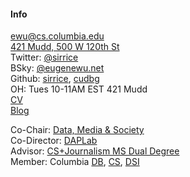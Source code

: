 #### Info

[ewu@cs.columbia.edu](mailto:ewu@cs.columbia.edu)   
[421 Mudd, 500 W 120th St](./files/images/map.png)    
Twitter: [@sirrice](https://twitter.com/sirrice)     
BSky: [@eugenewu.net](https://bsky.app/profile/eugenewu.net)    
Github: [sirrice](http://github.com/sirrice), [cudbg](http://github.com/cudbg)   
OH: Tues 10-11AM EST 421 Mudd    
[CV](./files/statement/cv.pdf)    
[Blog](./blog.html)


Co-Chair: [Data, Media & Society](http://datascienceinstitute.github.io)    
Co-Director: [DAPLab](https://columbia-dap-lab.github.io)   
Advisor:  [CS+Journalism MS Dual Degree](http://www.cs.columbia.edu/education/ms/journalism/)    
Member: Columbia [DB](http://cudbg.github.io/), [CS](http://www.cs.columbia.edu/), [DSI](http://datascience.columbia.edu/)



<!--
<div style="margin-top: 1em;font-size: 12pt; ">
</div>
-->

